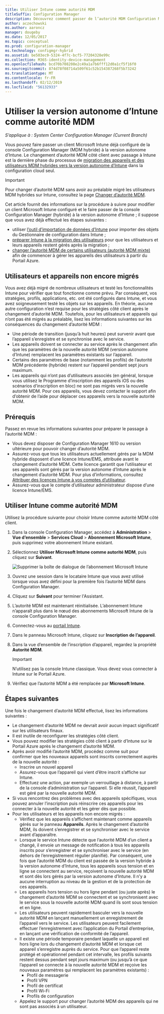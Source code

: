 ```yaml
---
title: Utiliser Intune comme autorité MDM
titleSuffix: Configuration Manager
description: Découvrez comment passer de l’autorité MDM Configuration Manager (hybride) à la version autonome d’Intune.
author: aczechowski
ms.author: aaroncz
manager: dougeby
ms.date: 12/05/2017
ms.topic: conceptual
ms.prod: configuration-manager
ms.technology: configmgr-hybrid
ms.assetid: be503ec9-5324-4f7c-bcf5-77204328e99c
ms.collection: M365-identity-device-management
ms.openlocfilehash: bcd70b708208e2c49a1a7b6fff12d0a1cf5f16f0
ms.sourcegitcommit: 874d78f08714a509f61c52b154387268f5b73242
ms.translationtype: MT
ms.contentlocale: fr-FR
ms.lasthandoff: 02/12/2019
ms.locfileid: "56132933"
---
```

# <a name="change-your-mdm-authority-to-intune-standalone"></a>Utiliser la version autonome d’Intune comme autorité MDM

*S’applique à : System Center Configuration Manager (Current Branch)*    

Vous pouvez faire passer un client Microsoft Intune déjà configuré de la console Configuration Manager (MDM hybride) à la version autonome d’Intune. Le changement d’autorité MDM côté client avec passage à Intune est la dernière phase du processus de [migration des appareils et des utilisateurs MDM hybrides vers la version autonome d’Intune](migrate-hybridmdm-to-intunesa.md) dans la configuration cloud seul.    

> [!Important]    
> Pour changer d’autorité MDM sans avoir au préalable migré les utilisateurs MDM hybrides sur Intune, consultez la page [Changer d’autorité MDM](change-mdm-authority.md).

Cet article fournit des informations sur la procédure à suivre pour modifier un client Microsoft Intune configuré et le faire passer de la console Configuration Manager (hybride) à la version autonome d’Intune ; il suppose que vous avez déjà effectué les étapes suivantes :
- utiliser [l’outil d’importation de données d’Intune](migrate-import-data.md) pour importer des objets du Gestionnaire de configuration dans Intune ; 
- [préparer Intune à la migration des utilisateurs](migrate-prepare-intune.md) pour que les utilisateurs et leurs appareils restent gérés après la migration ;
- [changer l’autorité MDM de certains utilisateurs (autorité MDM mixte)](migrate-mixed-authority.md) afin de commencer à gérer les appareils des utilisateurs à partir du Portail Azure.


## <a name="users-and-devices-that-have-not-been-migrated"></a>Utilisateurs et appareils non encore migrés
Vous avez déjà migré de nombreux utilisateurs et testé les fonctionnalités Intune pour vérifier que tout fonctionne comme prévu. Par conséquent, vos stratégies, profils, applications, etc. ont été configurés dans Intune, et vous avez soigneusement testé les objets sur les appareils. En théorie, aucune autre configuration n’est requise pour les stratégies côté client après le changement d’autorité MDM. Toutefois, pour les utilisateurs et appareils qui n’ont pas été migrés au préalable, lisez les informations suivantes sur les conséquences du changement d’autorité MDM :    
- Une période de transition (jusqu’à huit heures) peut survenir avant que l’appareil s’enregistre et se synchronise avec le service.
- Les appareils doivent se connecter au service après le changement afin que les paramètres de la nouvelle autorité MDM (version autonome d’Intune) remplacent les paramètres existants sur l’appareil.
- Certains des paramètres de base (notamment les profils) de l’autorité MDM précédente (hybride) restent sur l’appareil pendant sept jours maximum. 
- Les appareils qui n’ont pas d’utilisateurs associés (en général, lorsque vous utilisez le Programme d’inscription des appareils iOS ou des scénarios d’inscription en bloc) ne sont pas migrés vers la nouvelle autorité MDM. Pour ces appareils, vous devez contacter le support afin d’obtenir de l’aide pour déplacer ces appareils vers la nouvelle autorité MDM.

## <a name="prerequisites"></a>Prérequis
Passez en revue les informations suivantes pour préparer le passage à l’autorité MDM :
- Vous devez disposer de Configuration Manager 1610 ou version ultérieure pour pouvoir changer d’autorité MDM.
- Assurez-vous que tous les utilisateurs actuellement gérés par la MDM hybride disposent d’une licence Intune/EMS, attribuée avant le changement d’autorité MDM. Cette licence garantit que l’utilisateur et ses appareils sont gérés par la version autonome d’Intune après le changement d’autorité MDM. Pour plus d’informations, consultez [Attribuer des licences Intune à vos comptes d’utilisateur](https://docs.microsoft.com/intune/get-started/start-with-a-paid-subscription-to-microsoft-intune-step-4).
- Assurez-vous que le compte d’utilisateur administrateur dispose d’une licence Intune/EMS.

## <a name="change-the-mdm-authority-to-intune"></a>Utiliser Intune comme autorité MDM
Utilisez la procédure suivante pour choisir Intune comme autorité MDM côté client.

1. Dans la console Configuration Manager, accédez à **Administration** &gt; **Vue d’ensemble** &gt; **Services Cloud** &gt; **Abonnement Microsoft Intune**, puis supprimez votre abonnement Intune existant.
2. Sélectionnez **Utiliser Microsoft Intune comme autorité MDM**, puis cliquez sur **Suivant**.

   ![Supprimer la boîte de dialogue de l’abonnement Microsoft Intune](media/mdm-change-delete-subscription.png)
3. Ouvrez une session dans le locataire Intune que vous avez utilisé lorsque vous avez défini pour la première fois l’autorité MDM dans Configuration Manager.
4. Cliquez sur **Suivant** pour terminer l'Assistant.
5. L’autorité MDM est maintenant réinitialisée. L’abonnement Intune n’apparaît plus dans le nœud des abonnements Microsoft Intune de la console Configuration Manager.
6. Connectez-vous au [portail Intune](https://aka.ms/IntunePortal).
7. Dans le panneau Microsoft Intune, cliquez sur **Inscription de l’appareil**.
8. Dans la vue d’ensemble de l’inscription d’appareil, regardez la propriété **Autorité MDM**.

   > [!Important]    
   > N’utilisez pas la console Intune classique. Vous devez vous connecter à Intune sur le Portail Azure.
9. Vérifiez que l’autorité MDM a été remplacée par **Microsoft Intune**. 

## <a name="next-steps"></a>Étapes suivantes
Une fois le changement d’autorité MDM effectué, lisez les informations suivantes :
- Le changement d’autorité MDM ne devrait avoir aucun impact significatif sur les utilisateurs finaux. 
- Il est inutile de reconfigurer les stratégies côté client. 
- Vous pouvez modifier les stratégies côté client à partir d’Intune sur le Portail Azure après le changement d’autorité MDM.
-  Après avoir modifié l’autorité MDM, procédez comme suit pour confirmer que les nouveaux appareils sont inscrits correctement auprès de la nouvelle autorité :   
    - Inscrire un nouvel appareil
    - Assurez-vous que l’appareil qui vient d’être inscrit s’affiche sur Intune.
    - Effectuez une action, par exemple un verrouillage à distance, à partir de la console d’administration sur l’appareil. Si elle réussit, l’appareil est géré par la nouvelle autorité MDM.
- Si vous rencontrez des problèmes avec des appareils spécifiques, vous pouvez annuler l’inscription puis réinscrire ces appareils pour les connecter à la nouvelle autorité et les gérer dès que possible.
- Pour les utilisateurs et les appareils non encore migrés :
    - Vérifiez que les appareils s’affichent maintenant comme appareils gérés sur le panneau **Appareils**. Après le changement d’autorité MDM, ils doivent s’enregistrer et se synchroniser avec le service avant d’apparaître. 
    - Lorsque le service Intune détecte que l’autorité MDM d’un client a changé, il envoie un message de notification à tous les appareils inscrits pour s’enregistrer et se synchroniser avec le service (en dehors de l’enregistrement régulier planifié). Par conséquent, une fois que l’autorité MDM du client est passée de la version hybride à la version autonome d’Intune, tous les appareils sous tension et en ligne se connectent au service, reçoivent la nouvelle autorité MDM et sont dès lors gérés par la version autonome d’Intune. Il n’y a aucune interruption au niveau de la gestion et de la protection de ces appareils.
    - Les appareils hors tension ou hors ligne pendant (ou juste après) le changement d’autorité MDM se connectent et se synchronisent avec le service sous la nouvelle autorité MDM quand ils sont sous tension et en ligne.  
    - Les utilisateurs peuvent rapidement basculer vers la nouvelle autorité MDM en lançant manuellement un enregistrement de l’appareil vers le service. Les utilisateurs peuvent facilement effectuer l’enregistrement avec l’application du Portail d’entreprise, en lançant une vérification de conformité de l’appareil.
    - Il existe une période temporaire pendant laquelle un appareil est hors ligne lors du changement d’autorité MDM et lorsque cet appareil s’enregistre auprès du service. Pour que l’appareil reste protégé et opérationnel pendant cet intervalle, les profils suivants restent dessus pendant sept jours maximum (ou jusqu’à ce que l’appareil se connecte à la nouvelle autorité MDM et reçoive les nouveaux paramètres qui remplacent les paramètres existants) :
        - Profil de messagerie
        - Profil VPN
        - Profil de certificat
        - Profil Wi-Fi
        - Profils de configuration
    - Appelez le support pour changer l’autorité MDM des appareils qui ne sont pas associés à un utilisateur. 
